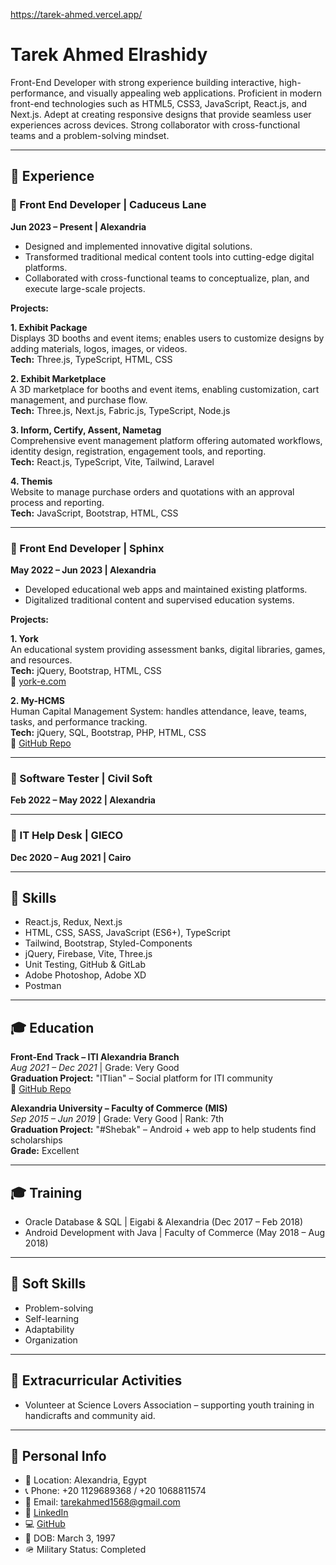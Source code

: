 https://tarek-ahmed.vercel.app/
# Tarek Ahmed Elrashidy

Front-End Developer with strong experience building interactive, high-performance, and visually appealing web applications. Proficient in modern front-end technologies such as HTML5, CSS3, JavaScript, React.js, and Next.js. Adept at creating responsive designs that provide seamless user experiences across devices. Strong collaborator with cross-functional teams and a problem-solving mindset.

---

## 📌 Experience

### 🔹 Front End Developer | Caduceus Lane  
**Jun 2023 – Present | Alexandria**  
- Designed and implemented innovative digital solutions.
- Transformed traditional medical content tools into cutting-edge digital platforms.
- Collaborated with cross-functional teams to conceptualize, plan, and execute large-scale projects.

**Projects:**

**1. Exhibit Package**  
Displays 3D booths and event items; enables users to customize designs by adding materials, logos, images, or videos.  
**Tech:** Three.js, TypeScript, HTML, CSS

**2. Exhibit Marketplace**  
A 3D marketplace for booths and event items, enabling customization, cart management, and purchase flow.  
**Tech:** Three.js, Next.js, Fabric.js, TypeScript, Node.js

**3. Inform, Certify, Assent, Nametag**  
Comprehensive event management platform offering automated workflows, identity design, registration, engagement tools, and reporting.  
**Tech:** React.js, TypeScript, Vite, Tailwind, Laravel

**4. Themis**  
Website to manage purchase orders and quotations with an approval process and reporting.  
**Tech:** JavaScript, Bootstrap, HTML, CSS

---

### 🔹 Front End Developer | Sphinx  
**May 2022 – Jun 2023 | Alexandria**  
- Developed educational web apps and maintained existing platforms.
- Digitalized traditional content and supervised education systems.

**Projects:**

**1. York**  
An educational system providing assessment banks, digital libraries, games, and resources.  
**Tech:** jQuery, Bootstrap, HTML, CSS  
🔗 [york-e.com](https://york-e.com)

**2. My-HCMS**  
Human Capital Management System: handles attendance, leave, teams, tasks, and performance tracking.  
**Tech:** jQuery, SQL, Bootstrap, PHP, HTML, CSS  
🔗 [GitHub Repo](https://github.com/marstarek/new-hcms)

---

### 🔹 Software Tester | Civil Soft  
**Feb 2022 – May 2022 | Alexandria**

---

### 🔹 IT Help Desk | GIECO  
**Dec 2020 – Aug 2021 | Cairo**

---

## 🧠 Skills

- React.js, Redux, Next.js
- HTML, CSS, SASS, JavaScript (ES6+), TypeScript
- Tailwind, Bootstrap, Styled-Components
- jQuery, Firebase, Vite, Three.js
- Unit Testing, GitHub & GitLab
- Adobe Photoshop, Adobe XD
- Postman

---

## 🎓 Education

**Front-End Track – ITI Alexandria Branch**  
*Aug 2021 – Dec 2021* | Grade: Very Good  
**Graduation Project:** "ITIian" – Social platform for ITI community  
🔗 [GitHub Repo](https://github.com/marstarek/ITIian.git)

**Alexandria University – Faculty of Commerce (MIS)**  
*Sep 2015 – Jun 2019* | Grade: Very Good | Rank: 7th  
**Graduation Project:** "#Shebak" – Android + web app to help students find scholarships  
**Grade:** Excellent

---

## 🎓 Training

- Oracle Database & SQL | Eigabi & Alexandria (Dec 2017 – Feb 2018)  
- Android Development with Java | Faculty of Commerce (May 2018 – Aug 2018)

---

## 🌱 Soft Skills

- Problem-solving
- Self-learning
- Adaptability
- Organization

---

## 🙌 Extracurricular Activities

- Volunteer at Science Lovers Association – supporting youth training in handicrafts and community aid.

---

## 📇 Personal Info

- 📍 Location: Alexandria, Egypt  
- 📞 Phone: +20 1129689368 / +20 1068811574  
- 📧 Email: tarekahmed1568@gmail.com  
- 🔗 [LinkedIn](https://www.linkedin.com/in/tarek-ahmed-iti)  
- 💻 [GitHub](https://github.com/marstarek)  
- 🪪 DOB: March 3, 1997  
- 🪖 Military Status: Completed  
